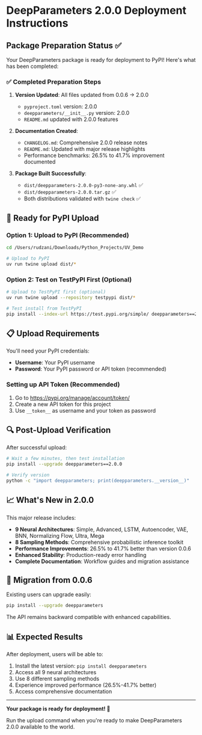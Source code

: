 # DeepParameters 2.0.0 Deployment Instructions

## Package Preparation Status ✅

Your DeepParameters package is ready for deployment to PyPI! Here's what has been completed:

### ✅ Completed Preparation Steps

1. **Version Updated**: All files updated from 0.0.6 → 2.0.0
   - `pyproject.toml` version: 2.0.0
   - `deepparameters/__init__.py` version: 2.0.0
   - `README.md` updated with 2.0.0 features

2. **Documentation Created**:
   - `CHANGELOG.md`: Comprehensive 2.0.0 release notes
   - `README.md`: Updated with major release highlights
   - Performance benchmarks: 26.5% to 41.7% improvement documented

3. **Package Built Successfully**:
   - `dist/deepparameters-2.0.0-py3-none-any.whl` ✅
   - `dist/deepparameters-2.0.0.tar.gz` ✅
   - Both distributions validated with `twine check` ✅

## 🚀 Ready for PyPI Upload

### Option 1: Upload to PyPI (Recommended)

```bash
cd /Users/rudzani/Downloads/Python_Projects/UV_Demo

# Upload to PyPI
uv run twine upload dist/*
```

### Option 2: Test on TestPyPI First (Optional)

```bash
# Upload to TestPyPI first (optional)
uv run twine upload --repository testpypi dist/*

# Test install from TestPyPI
pip install --index-url https://test.pypi.org/simple/ deepparameters==2.0.0
```

## 📋 Upload Requirements

You'll need your PyPI credentials:
- **Username**: Your PyPI username
- **Password**: Your PyPI password or API token (recommended)

### Setting up API Token (Recommended)

1. Go to https://pypi.org/manage/account/token/
2. Create a new API token for this project
3. Use `__token__` as username and your token as password

## 🔍 Post-Upload Verification

After successful upload:

```bash
# Wait a few minutes, then test installation
pip install --upgrade deepparameters==2.0.0

# Verify version
python -c "import deepparameters; print(deepparameters.__version__)"
```

## 📈 What's New in 2.0.0

This major release includes:

- **9 Neural Architectures**: Simple, Advanced, LSTM, Autoencoder, VAE, BNN, Normalizing Flow, Ultra, Mega
- **8 Sampling Methods**: Comprehensive probabilistic inference toolkit
- **Performance Improvements**: 26.5% to 41.7% better than version 0.0.6
- **Enhanced Stability**: Production-ready error handling
- **Complete Documentation**: Workflow guides and migration assistance

## 🎯 Migration from 0.0.6

Existing users can upgrade easily:

```bash
pip install --upgrade deepparameters
```

The API remains backward compatible with enhanced capabilities.

## 📊 Expected Results

After deployment, users will be able to:

1. Install the latest version: `pip install deepparameters`
2. Access all 9 neural architectures
3. Use 8 different sampling methods
4. Experience improved performance (26.5%-41.7% better)
5. Access comprehensive documentation

---

**Your package is ready for deployment! 🎉**

Run the upload command when you're ready to make DeepParameters 2.0.0 available to the world.